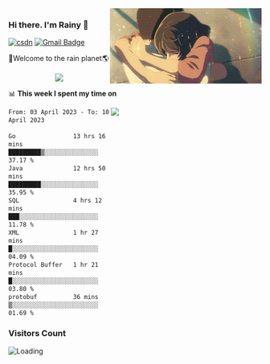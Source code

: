 <img  align='right' height="150" src="https://github.com/LikeRainDay/LikeRainDay/blob/master/pic/img_rain_1.gif?raw=true">



### Hi there. I'm Rainy :lemon:

[![csdn](https://img.shields.io/badge/-csdn-c14438?style=flat-square&logo=c&logoColor=white)](https://blog.csdn.net/qq_15807167)
[![Gmail Badge](https://img.shields.io/badge/-gmail-c14438?style=flat-square&logo=Gmail&logoColor=white&link=mailto:houshuai0816@gmail.com)](mailto:houshuai0816@gmail.com)

🚀Welcome to the rain planet🌎

<center>
<img align='center'  src="https://source.unsplash.com/random/1200x600">
</center>

📊 **This week I spent my time on**

<img align='right'   width="300" src="https://github-readme-stats.vercel.app/api?username=LikeRainDay&show_icons=true&title_color=fff&icon_color=79ff97&text_color=9f9f9f&bg_color=151515&count_private=true">

<!--START_SECTION:waka-->

```text
From: 03 April 2023 - To: 10 April 2023

Go                13 hrs 16 mins  █████████▒░░░░░░░░░░░░░░░   37.17 %
Java              12 hrs 50 mins  █████████░░░░░░░░░░░░░░░░   35.95 %
SQL               4 hrs 12 mins   ███░░░░░░░░░░░░░░░░░░░░░░   11.78 %
XML               1 hr 27 mins    █░░░░░░░░░░░░░░░░░░░░░░░░   04.09 %
Protocol Buffer   1 hr 21 mins    █░░░░░░░░░░░░░░░░░░░░░░░░   03.80 %
protobuf          36 mins         ▒░░░░░░░░░░░░░░░░░░░░░░░░   01.69 %
```

<!--END_SECTION:waka-->

### Visitors Count
<img align="left" src = "https://profile-counter.glitch.me/LikeRainDay/count.svg" alt ="Loading">
